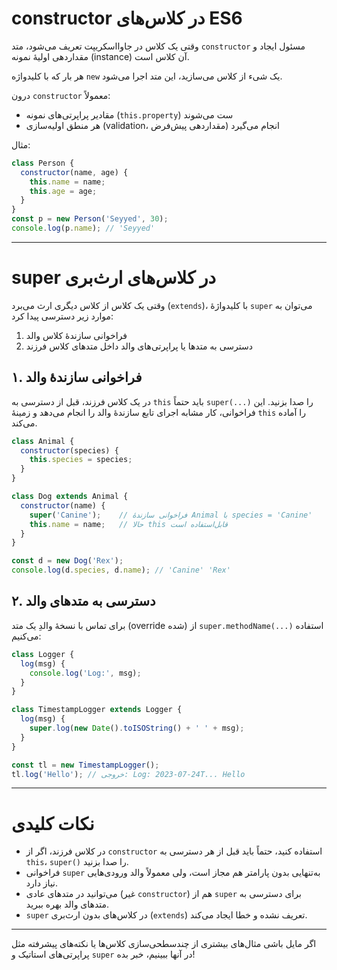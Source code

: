 # constructor در کلاس‌های ES6

وقتی یک کلاس در جاوااسکریپت تعریف می‌شود، متد `constructor` مسئول ایجاد و مقداردهی اولیهٔ نمونه (instance) آن کلاس است.  

  
هر بار که با کلیدواژه `new` یک شیء از کلاس می‌سازید، این متد اجرا می‌شود.  

  
درون `constructor` معمولاً:  
- مقادیر پراپرتی‌های نمونه (`this.property`) ست می‌شوند  
- هر منطق اولیه‌سازی (validation، مقداردهی پیش‌فرض) انجام می‌گیرد  

  
مثال:
```javascript
class Person {
  constructor(name, age) {
    this.name = name;
    this.age = age;
  }
}
const p = new Person('Seyyed', 30);
console.log(p.name); // 'Seyyed'
```

---

# super در کلاس‌های ارث‌بری

وقتی یک کلاس از کلاس دیگری ارث می‌برد (`extends`)، با کلیدواژهٔ `super` می‌توان به موارد زیر دسترسی پیدا کرد:

  
1. فراخوانی سازندهٔ کلاس والد  
2. دسترسی به متدها یا پراپرتی‌های والد داخل متدهای کلاس فرزند  

  
## ۱. فراخوانی سازندهٔ والد

در یک کلاس فرزند، قبل از دسترسی به `this` باید حتماً `super(...)` را صدا بزنید. این فراخوانی، کار مشابه اجرای تابع سازندهٔ والد را انجام می‌دهد و زمینهٔ `this` را آماده می‌کند.

```javascript
class Animal {
  constructor(species) {
    this.species = species;
  }
}

class Dog extends Animal {
  constructor(name) {
    super('Canine');    // فراخوانی سازندهٔ Animal با species = 'Canine'
    this.name = name;   // حالا this قابل‌استفاده است
  }
}

const d = new Dog('Rex');
console.log(d.species, d.name); // 'Canine' 'Rex'
```

  
## ۲. دسترسی به متدهای والد

  
برای تماس با نسخهٔ والدِ یک متد (override شده) از `super.methodName(...)` استفاده می‌کنیم:

```javascript
class Logger {
  log(msg) {
    console.log('Log:', msg);
  }
}

class TimestampLogger extends Logger {
  log(msg) {
    super.log(new Date().toISOString() + ' ' + msg);
  }
}

const tl = new TimestampLogger();
tl.log('Hello'); // خروجی: Log: 2023-07-24T... Hello
```

---

# نکات کلیدی

  
- در کلاس فرزند، اگر از `constructor` استفاده کنید، حتماً باید قبل از هر دسترسی به `this`، `super()` را صدا بزنید.  
- فراخوانی `super` به‌تنهایی بدون پارامتر هم مجاز است، ولی معمولاً والد ورودی‌هایی نیاز دارد.  
- می‌توانید در متدهای عادی (غیر `constructor`) هم از `super` برای دسترسی به متدهای والد بهره ببرید.  
- `super` در کلاس‌های بدون ارث‌بری (`extends`) تعریف نشده و خطا ایجاد می‌کند.  

---

اگر مایل باشی مثال‌های بیشتری از چندسطحی‌سازی کلاس‌ها یا نکته‌های پیشرفته مثل پراپرتی‌های استاتیک و `super` در آنها ببینیم، خبر بده!

